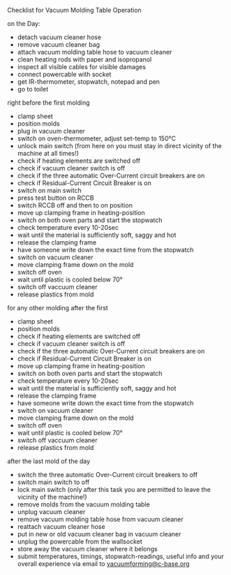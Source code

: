 Checklist for Vacuum Molding Table Operation

on the Day:
* detach vacuum cleaner hose 
* remove vacuum cleaner bag
* attach vacuum molding table hose to vacuum cleaner
* clean heating rods with paper and isopropanol
* inspect all visible cables for visible damages
* connect powercable with socket
* get IR-thermometer, stopwatch, notepad and pen
* go to toilet

right before the first molding

* clamp sheet
* position molds
* plug in vacuum cleaner
* switch on oven-thermometer, adjust set-temp to 150°C
* unlock main switch (from here on you must stay in direct vicinity of the machine at all times!)
* check if heating elements are switched off
* check if vacuum cleaner switch is off
* check if the three automatic Over-Current circuit breakers are on
* check if Residual-Current Circuit Breaker is on
* switch on main switch
* press test button on RCCB
* switch RCCB off and then to on position
* move up clamping frame in heating-position
* switch on both oven parts and start the stopwatch
* check temperature every 10-20sec
* wait until the material is sufficiently soft, saggy and hot
* release the clamping frame
* have someone write down the exact time from the stopwatch
* switch on vacuum cleaner
* move clamping frame down on the mold
* switch off oven
* wait until plastic is cooled below 70°
* switch off vaccuum cleaner
* release plastics from mold


for any other molding after the first

* clamp sheet
* position molds
* check if heating elements are switched off
* check if vacuum cleaner switch is off
* check if the three automatic Over-Current circuit breakers are on
* check if Residual-Current Circuit Breaker is on
* move up clamping frame in heating-position
* switch on both oven parts and start the stopwatch
* check temperature every 10-20sec
* wait until the material is sufficiently soft, saggy and hot
* release the clamping frame
* have someone write down the exact time from the stopwatch
* switch on vacuum cleaner
* move clamping frame down on the mold
* switch off oven
* wait until plastic is cooled below 70°
* switch off vaccuum cleaner
* release plastics from mold


after the last mold of the day

* switch the three automatic Over-Current circuit breakers to off
* switch main switch to off
* lock main switch (only after this task you are permitted to leave the vicinity of the machine!)
* remove molds from the vacuum molding table
* unplug vacuum cleaner
* remove vacuum molding table hose from vacuum cleaner
* reattach vacuum cleaner hose
* put in new or old vacuum cleaner bag in vacuum cleaner
* unplug the powercable from the wallsocket
* store away the vacuum cleaner where it belongs
* submit temperatures, timings, stopwatch-readings, useful info and your overall experience via email to vacuumforming@c-base.org


